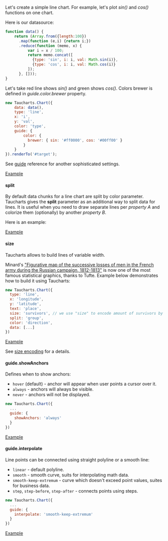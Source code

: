 Let's create a simple line chart. For example, let's plot *sin()* and *cos()* functions on one chart.

Here is our datasource:

```javascript
function data() {
	return (Array.from({length:100})
      .map(function (e,i) {return i;})
      .reduce(function (memo, x) {
          var i = x / 100;
          return memo.concat([
            {type: 'sin', i: i, val: Math.sin(i)},
            {type: 'cos', i: i, val: Math.cos(i)}
          ]);
      }, []));
}
```

Let's take red line shows *sin()* and green shows *cos()*. Colors brewer is defined in *guide.color.brewer* property.

```javascript
new Taucharts.Chart({
    data: data(),
    type: 'line',
    x: 'i',
    y: 'val',
    color: 'type',
    guide: {
    	color: {
          brewer: { sin: '#ff0000', cos: '#00ff00' }
        }
    }
}).renderTo('#target');
```

See [guide](guide.md) reference for another sophisticated settings.

[Example](https://jsfiddle.net/taucharts/mymLjpyj/361/)

#### split
By default data chunks for a line chart are split by color parameter. Taucharts gives the **split** parameter as an additional way to split data for lines. It is useful when you need to draw separate lines per *property A* and colorize them (optionally) by another *property B*.

Here is an example:

[Example](https://jsfiddle.net/taucharts/cv7jkhjx/33/)

#### size
Taucharts allows to build lines of variable width.

Minard's ["Figurative map of the successive losses of men in the French army during the Russian campaign, 1812-1813"](https://en.wikipedia.org/wiki/Charles_Joseph_Minard) is now one of the most famous statistical graphics, thanks to Tufte. Example below demonstrates how to build it using Taucharts:

```javascript
new Taucharts.Chart({
  type: 'line',
  x: 'longitude',
  y: 'latitude',
  text: 'place',
  size: 'survivors', // we use "size" to encode amount of survivors by line width
  split: 'group',
  color: 'direction',
  data: [...]
})
```
[Example](https://jsfiddle.net/taucharts/0bu5oo8b/76/)

See [size encoding](https://api.taucharts.com/advanced/visual_encoding__size.html) for a details.

#### guide.showAnchors
Defines when to show anchors:
* `hover` (default) - anchor will appear when user points a cursor over it.
* `always` - anchors will always be visible.
* `never` - anchors will not be displayed.

```javascript
new Taucharts.Chart({
  ...
  guide: {
    showAnchors: 'always'
  }
})
```
[Example](https://jsfiddle.net/taucharts/mymLjpyj/360/)

#### guide.interpolate
Line points can be connected using straight polyline or a smooth line:
* `linear` - default polyline.
* `smooth` - smooth curve, suits for interpolating math data.
* `smooth-keep-extremum` - curve which doesn't exceed point values, suites for business data.
* `step`, `step-before`, `step-after` - connects points using steps.

```javascript
new Taucharts.Chart({
  ...
  guide: {
    interpolate: 'smooth-keep-extremum'
  }
})
```

[Example](https://jsfiddle.net/taucharts/6mdLrj6o/235/)
